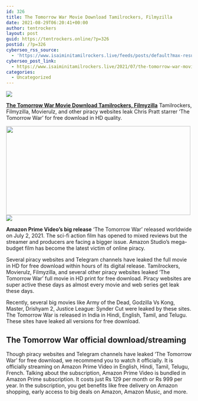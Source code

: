```yaml
---
id: 326
title: The Tomorrow War Movie Download Tamilrockers, Filmyzilla
date: 2021-08-29T06:20:41+00:00
author: tentrockers
layout: post
guid: https://tentrockers.online/?p=326
postid: /?p=326
cyberseo_rss_source:
  - 'https://www.isaiminitamilrockers.live/feeds/posts/default?max-results=150&start-index=1'
cyberseo_post_link:
  - https://www.isaiminitamilrockers.live/2021/07/the-tomorrow-war-movie-download.html
categories:
  - Uncategorized
---
```

<div class="media_block">
  <img src="https://1.bp.blogspot.com/-pvrOaml6Us0/YN79ZcWVUmI/AAAAAAAAA_Q/ms7hongBWNIRnLk9QrTmltQDIjEU2qHSQCLcBGAsYHQ/s72-w500-h241-c/HYJ.jpg" class="media_thumbnail" />
</div>

<meta content="The Tomorrow War Movie Download Tamilrockers, Filmyzilla &nbsp;Tamilrockers, Filmyzilla, Movierulz, and other piracy websites leak Chris Pratt st..." name="twitter:description" />

  


<center>
</center>

**[The Tomorrow War Movie Download Tamilrockers, Filmyzilla](https://www.tamilrockers.co.nz/the-tomorrow-war-tamil-dubbed-movie-download-tamilrockers/)**&nbsp;Tamilrockers, Filmyzilla, Movierulz, and other piracy websites leak Chris Pratt starrer ‘The Tomorrow War’ for free download in HD quality.&nbsp;

<div class="separator">
  <a href="https://1.bp.blogspot.com/-pvrOaml6Us0/YN79ZcWVUmI/AAAAAAAAA_Q/ms7hongBWNIRnLk9QrTmltQDIjEU2qHSQCLcBGAsYHQ/s594/HYJ.jpg"><img loading="lazy" border="0" data-original-height="334" data-original-width="594" height="241" src="https://1.bp.blogspot.com/-pvrOaml6Us0/YN79ZcWVUmI/AAAAAAAAA_Q/ms7hongBWNIRnLk9QrTmltQDIjEU2qHSQCLcBGAsYHQ/w500-h241/HYJ.jpg" width="500" /></a>
</div>



<div class="separator">
  <a href="https://www.tamilrockers.co.nz/the-tomorrow-war-tamil-dubbed-movie-download-tamilrockers/"><img border="0" data-original-height="250" data-original-width="300" src="https://1.bp.blogspot.com/-nfbzYVobUik/YMlpOerzdgI/AAAAAAAAA3Y/aAupsOUs_WMY6Lv7R1OtZhI6OqaRh-YAwCPcBGAYYCw/s0/e854879156f0849f3d27a89db88ed039.png" /></a>
</div>

**Amazon Prime Video’s big release** ‘The Tomorrow War’ released worldwide on July 2, 2021. The sci-fi action film has opened to mixed reviews but the streamer and producers are facing a bigger issue. Amazon Studio’s mega-budget film has become the latest victim of online piracy.

Several piracy websites and Telegram channels have leaked the full movie in HD for free download within hours of its digital release. Tamilrockers, Movierulz, Filmyzilla, and several other piracy websites leaked ‘The Tomorrow War’ full movie in HD print for free download. Piracy websites are super active these days as almost every movie and web series get leak these days.

Recently, several big movies like Army of the Dead, Godzilla Vs Kong, Master, Drishyam 2, Justice League: Synder Cut were leaked by these sites. The Tomorrow War is released in India in Hindi, English, Tamil, and Telugu. These sites have leaked all versions for free download.

## **The Tomorrow War official download/streaming&nbsp;**

Though piracy websites and Telegram channels have leaked ‘The Tomorrow War’ for free download, we recommend you to watch it officially. It is officially streaming on Amazon Prime Video in English, Hindi, Tamil, Telugu, French. Talking about the subscription, Amazon Prime Video is bundled in Amazon Prime subscription. It costs just Rs 129 per month or Rs 999 per year. In the subscription, you get benefits like free delivery on Amazon shopping, early access to big deals on Amazon, Amazon Music, and more.

<center>
</center>